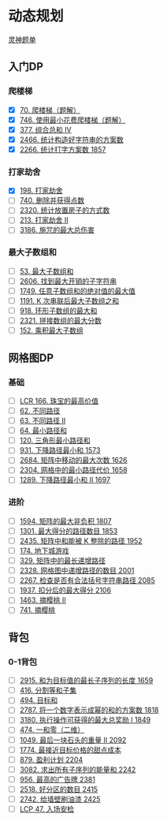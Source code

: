 # 动态规划
[灵神题单](https://leetcode.cn/circle/discuss/tXLS3i/)

## 入门DP
### 爬楼梯
- [x] [70. 爬楼梯（题解）](https://leetcode.cn/problems/climbing-stairs/)
- [x] [746. 使用最小花费爬楼梯（题解）](https://leetcode.cn/problems/min-cost-climbing-stairs/)
- [x] [377. 组合总和 Ⅳ](https://leetcode.cn/problems/combination-sum-iv/)
- [x] [2466.  统计构造好字符串的方案数](https://leetcode.cn/problems/count-ways-to-build-good-strings/)
- [x] [2266.  统计打字方案数 1857](https://leetcode.cn/problems/count-number-of-texts/)

### 打家劫舍
- [x] [198. 打家劫舍](https://leetcode.cn/problems/house-robber/)
- [ ] [740. 删除并获得点数](https://leetcode.cn/problems/delete-and-earn/)
- [ ] [2320. 统计放置房子的方式数](https://leetcode.cn/problems/count-number-of-ways-to-place-houses/)
- [ ] [213. 打家劫舍 II](https://leetcode.cn/problems/house-robber-ii/)
- [ ] [3186. 施咒的最大总伤害](https://leetcode.cn/problems/maximum-total-damage-with-spell-casting/)

### 最大子数组和
- [ ] [53. 最大子数组和](https://leetcode.cn/problems/maximum-subarray/)
- [ ] [2606. 找到最大开销的子字符串](https://leetcode.cn/problems/find-the-substring-with-maximum-cost/)
- [ ] [1749. 任意子数组和的绝对值的最大值](https://leetcode.cn/problems/maximum-absolute-sum-of-any-subarray/)
- [ ] [1191. K 次串联后最大子数组之和](https://leetcode.cn/problems/k-concatenation-maximum-sum/)
- [ ] [918. 环形子数组的最大和](https://leetcode.cn/problems/maximum-sum-circular-subarray/)
- [ ] [2321. 拼接数组的最大分数](https://leetcode.cn/problems/maximum-score-of-spliced-array/)
- [ ] [152. 乘积最大子数组](https://leetcode.cn/problems/maximum-product-subarray/)

## 网格图DP
### 基础
- [ ] [LCR 166. 珠宝的最高价值](https://leetcode.cn/problems/li-wu-de-zui-da-jie-zhi-lcof/)
- [ ] [62. 不同路径](https://leetcode.cn/problems/unique-paths/)
- [ ] [63. 不同路径 II](https://leetcode.cn/problems/unique-paths-ii/)
- [ ] [64. 最小路径和](https://leetcode.cn/problems/minimum-path-sum/)
- [ ] [120. 三角形最小路径和](https://leetcode.cn/problems/triangle/)
- [ ] [931. 下降路径最小和 1573](https://leetcode.cn/problems/minimum-falling-path-sum/)
- [ ] [2684. 矩阵中移动的最大次数 1626](https://leetcode.cn/problems/maximum-number-of-moves-in-a-grid/)
- [ ] [2304. 网格中的最小路径代价 1658](https://leetcode.cn/problems/minimum-path-cost-in-a-grid/)
- [ ] [1289. 下降路径最小和 II 1697](https://leetcode.cn/problems/minimum-falling-path-sum-ii/)

### 进阶
- [ ] [1594. 矩阵的最大非负积 1807](https://leetcode.cn/problems/maximum-non-negative-product-in-a-matrix/)
- [ ] [1301. 最大得分的路径数目 1853](https://leetcode.cn/problems/number-of-paths-with-max-score/)
- [ ] [2435. 矩阵中和能被 K 整除的路径 1952](https://leetcode.cn/problems/paths-in-matrix-whose-sum-is-divisible-by-k/)
- [ ] [174. 地下城游戏](https://leetcode.cn/problems/dungeon-game/)
- [ ] [329. 矩阵中的最长递增路径](https://leetcode.cn/problems/longest-increasing-path-in-a-matrix/)
- [ ] [2328. 网格图中递增路径的数目 2001](https://leetcode.cn/problems/number-of-increasing-paths-in-a-grid/)
- [ ] [2267. 检查是否有合法括号字符串路径 2085](https://leetcode.cn/problems/check-if-there-is-a-valid-parentheses-string-path/)
- [ ] [1937. 扣分后的最大得分 2106](https://leetcode.cn/problems/maximum-number-of-points-with-cost/)
- [ ] [1463. 摘樱桃 II](https://leetcode.cn/problems/cherry-pickup-ii/)
- [ ] [741. 摘樱桃](https://leetcode.cn/problems/cherry-pickup/)

## 背包
### 0-1背包
- [ ] [2915. 和为目标值的最长子序列的长度 1659](https://leetcode.cn/problems/length-of-the-longest-subsequence-that-sums-to-target/)
- [ ] [416. 分割等和子集](https://leetcode.cn/problems/partition-equal-subset-sum/)
- [ ] [494. 目标和](https://leetcode.cn/problems/target-sum/)
- [ ] [2787. 将一个数字表示成幂的和的方案数 1818](https://leetcode.cn/problems/ways-to-express-an-integer-as-sum-of-powers/)
- [ ] [3180. 执行操作可获得的最大总奖励 I 1849](https://leetcode.cn/problems/maximum-total-reward-using-operations-i/)
- [ ] [474. 一和零（二维）](https://leetcode.cn/problems/ones-and-zeroes/)
- [ ] [1049. 最后一块石头的重量 II 2092](https://leetcode.cn/problems/last-stone-weight-ii/)
- [ ] [1774. 最接近目标价格的甜点成本](https://leetcode.cn/problems/closest-dessert-cost/)
- [ ] [879. 盈利计划 2204](https://leetcode.cn/problems/profitable-schemes/)
- [ ] [3082. 求出所有子序列的能量和 2242](https://leetcode.cn/problems/find-the-sum-of-the-power-of-all-subsequences/)
- [ ] [956. 最高的广告牌 2381](https://leetcode.cn/problems/tallest-billboard/)
- [ ] [2518. 好分区的数目 2415](https://leetcode.cn/problems/number-of-great-partitions/)
- [ ] [2742. 给墙壁刷油漆 2425](https://leetcode.cn/problems/painting-the-walls/)
- [ ] [LCP 47. 入场安检](https://leetcode.cn/problems/oPs9Bm/)